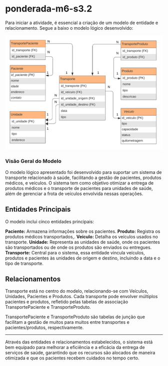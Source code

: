 # ponderada-m6-s3.2

Para iniciar a atividade, é essencial a criação de um modelo de entidade e relacionamento. Segue a baixo o modelo lógico desenvolvido:

![Modelo Lógico](modelo-logico.png)
 
### Visão Geral do Modelo

O modelo lógico apresentado foi desenvolvido para suportar um sistema de transporte relacionado à saúde, facilitando a gestão de pacientes, produtos médicos, e veículos. O sistema tem como objetivo otimizar a entrega de produtos médicos e o transporte de pacientes para unidades de saúde, além de gerenciar a frota de veículos envolvida nessas operações.

## Entidades Principais
O modelo inclui cinco entidades principais:

**Paciente:** Armazena informações sobre os pacientes.
**Produto:** Registra os produtos médicos transportados,.
**Veículo:** Detalha os veículos usados no transporte.
**Unidade:** Representa as unidades de saúde, onde os pacientes são transportados ou de onde os produtos são enviados ou entregues.
**Transporte:** Central para o sistema, essa entidade vincula veículos, produtos e pacientes às unidades de origem e destino, incluindo a data e o tipo de transporte.

## Relacionamentos

Transporte está no centro do modelo, relacionando-se com Veículos, Unidades, Pacientes e Produtos. Cada transporte pode envolver múltiplos pacientes e produtos, refletido pelas tabelas de associação TransportePaciente e TransporteProduto.

TransportePaciente e TransporteProduto são tabelas de junção que facilitam a gestão de muitos para muitos entre transportes e pacientes/produtos, respectivamente.

---

Através das entidades e relacionamentos estabelecidos, o sistema está bem equipado para melhorar a eficiência e a eficácia da entrega de serviços de saúde, garantindo que os recursos são alocados de maneira otimizada e que os pacientes recebem cuidados no tempo certo.